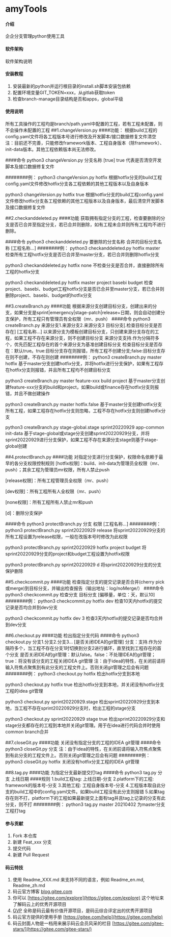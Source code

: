 # amyTools

#### 介绍
企企分支管理python使用工具

#### 软件架构
软件架构说明


#### 安装教程

1.  安装最新的python并运行根目录的install.sh脚本安装包依赖
2.  配置环境变量GIT_TOKEN=xxx，从gitlab获取token
3.  检查branch-manage目录结构是否和apps，global平级

#### 使用说明

所有工具操作的工程均是branch/path.yaml中配置的工程，若有工程未配置，则不会操作未配置的工程
##1.changeVersion.py
####功能：
根据build工程的config.yaml文件将各工程版本号进行修改及开发脚本/接口数据修复文件清空
注：目前还不完善，只能修改framework版本、工程自身版本（除framework）、init-data版本。其他工程依赖版本尚无法修改。

####命令
python3 changeVersion.py 分支名称 [true]
true 代表是否清空开发脚本及接口数据修复文件

########例：
python3 changeVersion.py hotfix
根据hotfix分支的build工程config.yaml文件修改hotfix分支各工程依赖的其他工程版本以及自身版本

python3 changeVersion.py hotfix true
根据hotfix分支的build工程config.yaml文件修改hotfix分支各工程依赖的其他工程版本以及自身版本，最后清空开发脚本及接口数据修复文件

##2.checkanddeleted.py
####功能
获取拥有指定分支的工程，检查要删除的分支是否已合并至指定分支，若已合并则删除，如有工程未合并则所有工程均不进行删除。

####命令
python3 checkanddeleted.py 要删除的分支名称 合并的目标分支名称 [工程名称...]
########例：
python3 checkanddeleted.py hotfix master
检查所有工程hotfix分支是否已合并至master分支，若已合并则删除hotfix分支

python3 checkanddeleted.py hotfix none
不检查分支是否合并，直接删除所有工程的hotfix分支

python3 checkanddeleted.py hotfix master project basebi budget
检查project、basebi、budget工程hotfix分支是否已合并至master分支，若已合并则删除project、basebi、budget的hotfix分支

##3.createBranch.py
####功能
根据来源分支创建目标分支，创建出来的分支，如果分支是sprint|emergency|stage-patch|release+日期，则会自动创建分支保护，所有工程只有管理员有全权限（mr、push）
####命令
python3 createBranch.py 来源分支1.来源分支2.来源分支3 目标分支[.检查目标分支是否存在] [工程名称...]
以来源分支为模板创建目标分支，只创建来源分支存在的工程，如果工程不存在来源分支，则不创建目标分支
来源分支支持.作为分隔符多个，优先匹配工程存在的首个来源分支为基准创建目标分支
检查目标分支是否存在：默认true。true:目标分支存在则报错，所有工程不创建分支;false:目标分支存在则不创建，不存在则创建
########例：
python3 createBranch.py master hotfix
基于master分支创建hotfix分支，并将hotfix进行分支保护，如果有工程存在hotfix分支则报错，并且所有工程均不创建目标分支

python3 createBranch.py master feature-xxx build project
基于master分支创建feature-xxx分支的build和project，如果build或finance存在hotfix分支则报错，并且不做创建操作

python3 createBranch.py master hotfix.false
基于master分支创建hotfix分支所有工程，如果工程存在hotfix分支则忽略，工程不存在hotfix分支则创建hotfix分支

python3 createBranch.py stage-global.stage sprint20220929 app-common init-data
基于stage-global或stage分支创建sprint20220929分支，并将sprint20220929进行分支保护，如果工程不存在来源分支stage则基于stage-global创建

##4.protectBranch.py
####功能
对指定分支进行分支保护，权限命名依赖于最早的各分支权限控制规则
[hotfix权限]：build、init-data为管理员全权限（mr、push）；其余工程为管理员mr权限，所有人禁止push

[release权限]：所有工程管理员全权限（mr、push）

[dev权限]：所有工程所有人全权限（mr、push）

[none权限]：所有工程所有人禁止mr和push

[d]：删除分支保护

####命令
python3 protectBranch.py 分支 权限 [工程名称...]
########例：
python3 protectBranch.py sprint20220929 release
将sprint20220929分支的所有工程设置为release权限，一般在改版本号时修改为此权限

python3 protectBranch.py sprint20220929 hotfix project budget
将sprint20220929分支的project和budget工程设置为hotfix权限

python3 protectBranch.py sprint20220929 d
将sprint20220929分支的分支保护删除

##5.checkcommit.py
####功能
检查指定分支的提交记录是否合并(cherry pick 或merge)到目标分支，并输出检查报告（输出地址：log/noMerge/）
####命令
python3 checkcommit.py 检查分支 目标分支 [偏移量，单位：天，默认10]
########例：
python3 checkcommit.py hotfix dev
检查10天内hotfix的提交记录是否均合并到dev分支

python3 checkcommit.py hotfix dev 3
检查3天内hotfix的提交记录是否均合并到dev分支

##6.checkout.py
####功能
检出指定分支代码
####命令
python3 checkout.py 分支1.分支2.分支3... [是否关闭IDEA的git管理]
分支：支持.作为分隔符多个，当工程不存在分支1时切换到分支2进行循环，直至找到工程存在的首个分支
是否关闭IDEA的git管理：默认false。false：不处理IDEA的git管理；true：将没有该分支的工程关闭IDEA git管理
注：由于idea的特性，在关闭前请将输入符焦点聚焦到有此分支的工程文件上。否则关闭git管理之后会有问题
########例：
python3 checkout.py hotfix
检出hotfix分支到本地

python3 checkout.py hotfix true
检出hotfix分支到本地，并关闭没有hotfix分支工程的idea git管理

python3 checkout.py sprint20220929.stage
检出sprint20220929分支到本地，当工程不存在sprint20220929分支时，检出工程的stage分支

python3 checkout.py sprint20220929 stage true
检出sprint20220929分支和stage分支都存在的工程到本地并关闭git管理。用于在idea进行代码合并时使用common branch合并

##7.closeGit.py
####功能
关闭没有指定分支的工程的IDEA git管理
####命令
python3 closeGit.py 分支 
注：由于idea的特性，在关闭前请将输入符焦点聚焦到有此分支的工程文件上。否则关闭git管理之后会有问题
########例：
python3 closeGit.py hotfix
关闭没有hotfix分支工程的IDEA git管理

##8.tag.py
####功能
为指定分支最新提交打tag
####命令
python3 tag.py 分支 上线日期
####规则
1.build工程tag: 上线日期-分支
2.platform下的工程: framework的版本号-分支
3.其他工程: 工程自身版本号-分支
4.工程版本取自此分支的build工程中的config.yaml文件。如果build工程没有此分支则报错
5.如果tag存在则不打，platform下的工程如果最新提交上面有tag并且tag上记录的分支有此分支，则不打
########例：
python3 tag.py master 20210402
为master分支工程打tag

#### 参与贡献

1.  Fork 本仓库
2.  新建 Feat_xxx 分支
3.  提交代码
4.  新建 Pull Request


#### 码云特技

1.  使用 Readme\_XXX.md 来支持不同的语言，例如 Readme\_en.md, Readme\_zh.md
2.  码云官方博客 [blog.gitee.com](https://blog.gitee.com)
3.  你可以 [https://gitee.com/explore](https://gitee.com/explore) 这个地址来了解码云上的优秀开源项目
4.  [GVP](https://gitee.com/gvp) 全称是码云最有价值开源项目，是码云综合评定出的优秀开源项目
5.  码云官方提供的使用手册 [https://gitee.com/help](https://gitee.com/help)
6.  码云封面人物是一档用来展示码云会员风采的栏目 [https://gitee.com/gitee-stars/](https://gitee.com/gitee-stars/)
